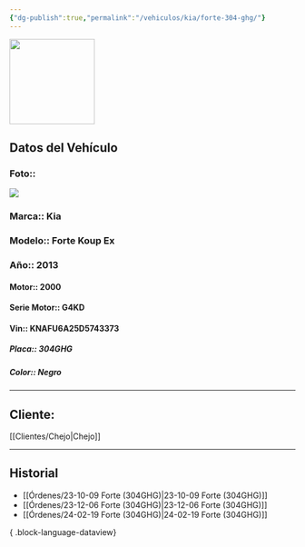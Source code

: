 ```yaml
---
{"dg-publish":true,"permalink":"/vehiculos/kia/forte-304-ghg/"}
---
```


<img src="https://lh3.googleusercontent.com/d/137fl3TIZ0-PU8b-Pt0bsjclwHub_u78G" width="150">

## Datos del Vehículo 
### Foto:: 
<img src="https://lh3.googleusercontent.com/d/1ScpPPNoGOyDQ5oHoJH1CqrO_V7awxO4c">

### Marca:: Kia 
### Modelo:: Forte Koup Ex
### Año:: 2013
#### Motor:: 2000
#### Serie Motor:: G4KD
#### Vin:: KNAFU6A25D5743373
##### Placa:: 304GHG
##### Color:: Negro
---

## Cliente:

[[Clientes/Chejo\|Chejo]]

---

## Historial

- [[Órdenes/23-10-09 Forte (304GHG)\|23-10-09 Forte (304GHG)]]
- [[Órdenes/23-12-06 Forte (304GHG)\|23-12-06 Forte (304GHG)]]
- [[Órdenes/24-02-19 Forte (304GHG)\|24-02-19 Forte (304GHG)]]

{ .block-language-dataview} 
